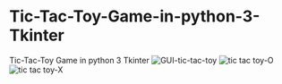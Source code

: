 # Tic-Tac-Toy-Game-in-python-3-Tkinter
Tic-Tac-Toy Game in python 3 Tkinter
![GUI-tic-tac-toy](https://user-images.githubusercontent.com/79751648/115974416-e7d4f680-a55c-11eb-8a7f-2f18dfbe3726.PNG)
![tic tac toy-O](https://user-images.githubusercontent.com/79751648/115974419-e99eba00-a55c-11eb-8fca-656c641eb9ac.PNG)
![tic tac toy-X](https://user-images.githubusercontent.com/79751648/115974420-ea375080-a55c-11eb-80a1-b556783e51a6.PNG)
